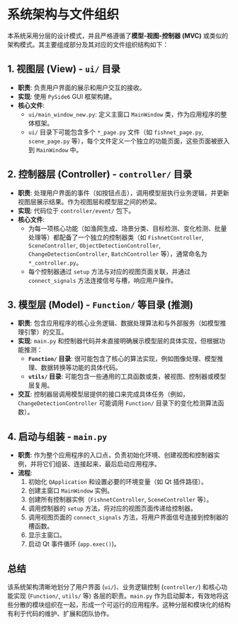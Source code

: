 # 系统架构与文件组织

本系统采用分层的设计模式，并且严格遵循了**模型-视图-控制器 (MVC)** 或类似的架构模式。其主要组成部分及其对应的文件组织结构如下：

## 1. 视图层 (View) - `ui/` 目录

*   **职责**: 负责用户界面的展示和用户交互的接收。
*   **实现**: 使用 `PySide6` GUI 框架构建。
*   **核心文件**:
    *   `ui/main_window_new.py`: 定义主窗口 `MainWindow` 类，作为应用程序的整体框架。
    *   `ui/` 目录下可能包含多个 `*_page.py` 文件（如 `fishnet_page.py`, `scene_page.py` 等），每个文件定义一个独立的功能页面，这些页面被嵌入到 `MainWindow` 中。

## 2. 控制器层 (Controller) - `controller/` 目录

*   **职责**: 处理用户界面的事件（如按钮点击），调用模型层执行业务逻辑，并更新视图层展示结果。作为视图层和模型层之间的桥梁。
*   **实现**: 代码位于 `controller/event/` 包下。
*   **核心文件**:
    *   为每一项核心功能（如渔网生成、场景分类、目标检测、变化检测、批量处理等）都配备了一个独立的控制器类（如 `FishnetController`, `SceneController`, `ObjectDetectionController`, `ChangeDetectionController`, `BatchController` 等），通常命名为 `*_controller.py`。
    *   每个控制器通过 `setup` 方法与对应的视图页面关联，并通过 `connect_signals` 方法连接信号与槽，响应用户操作。

## 3. 模型层 (Model) - `Function/` 等目录 (推测)

*   **职责**: 包含应用程序的核心业务逻辑、数据处理算法和与外部服务（如模型推理引擎）的交互。
*   **实现**: `main.py` 和控制器代码并未直接明确展示模型层的具体实现，但根据功能推测：
    *   **`Function/` 目录**: 很可能包含了核心的算法实现，例如图像处理、模型推理、数据转换等功能的具体代码。
    *   **`utils/` 目录**: 可能包含一些通用的工具函数或类，被视图、控制器或模型层复用。
*   **交互**: 控制器层调用模型层提供的接口来完成具体任务（例如，`ChangeDetectionController` 可能调用 `Function/` 目录下的变化检测算法函数）。

## 4. 启动与组装 - `main.py`

*   **职责**: 作为整个应用程序的入口点，负责初始化环境、创建视图和控制器实例，并将它们组装、连接起来，最后启动应用程序。
*   **流程**:
    1.  初始化 `QApplication` 和设置必要的环境变量（如 Qt 插件路径）。
    2.  创建主窗口 `MainWindow` 实例。
    3.  创建所有控制器实例（`FishnetController`, `SceneController` 等）。
    4.  调用控制器的 `setup` 方法，将对应的视图页面传递给控制器。
    5.  调用视图页面的 `connect_signals` 方法，将用户界面信号连接到控制器的槽函数。
    6.  显示主窗口。
    7.  启动 Qt 事件循环 (`app.exec()`)。

## 总结

该系统架构清晰地划分了用户界面 (`ui/`)、业务逻辑控制 (`controller/`) 和核心功能实现 (`Function/`, `utils/` 等) 各层的职责。`main.py` 作为启动脚本，有效地将这些分散的模块组织在一起，形成一个可运行的应用程序。这种分层和模块化的结构有利于代码的维护、扩展和团队协作。